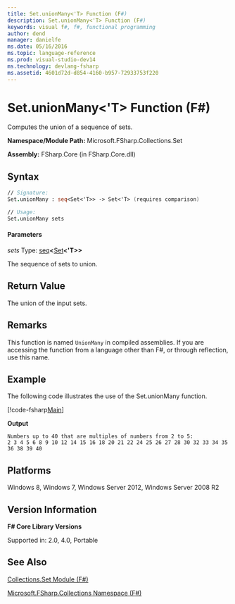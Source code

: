 ```yaml
---
title: Set.unionMany<'T> Function (F#)
description: Set.unionMany<'T> Function (F#)
keywords: visual f#, f#, functional programming
author: dend
manager: danielfe
ms.date: 05/16/2016
ms.topic: language-reference
ms.prod: visual-studio-dev14
ms.technology: devlang-fsharp
ms.assetid: 4601d72d-d854-4160-b957-72933753f220 
---
```


# Set.unionMany<'T> Function (F#)

Computes the union of a sequence of sets.

**Namespace/Module Path:** Microsoft.FSharp.Collections.Set

**Assembly:** FSharp.Core (in FSharp.Core.dll)


## Syntax

```fsharp
// Signature:
Set.unionMany : seq<Set<'T>> -> Set<'T> (requires comparison)

// Usage:
Set.unionMany sets
```

#### Parameters
*sets*
Type: [seq](https://msdn.microsoft.com/library/2f0c87c6-8a0d-4d33-92a6-10d1d037ce75)**&lt;**[Set](https://msdn.microsoft.com/library/50cebdce-0cd7-4c5c-8ebc-f3a9e90b38d8)**&lt;'T&gt;&gt;**


The sequence of sets to union.


## Return Value

The union of the input sets.

## Remarks
This function is named `UnionMany` in compiled assemblies. If you are accessing the function from a language other than F#, or through reflection, use this name.

## Example
The following code illustrates the use of the Set.unionMany function.

[!code-fsharp[Main](~/samples/snippets/fsharp/fssets/snippet15.fs)]

**Output**

```
Numbers up to 40 that are multiples of numbers from 2 to 5:
2 3 4 5 6 8 9 10 12 14 15 16 18 20 21 22 24 25 26 27 28 30 32 33 34 35 36 38 39 40
```

## Platforms
Windows 8, Windows 7, Windows Server 2012, Windows Server 2008 R2


## Version Information
**F# Core Library Versions**

Supported in: 2.0, 4.0, Portable

## See Also
[Collections.Set Module &#40;F&#35;&#41;](Collections.Set-Module-%5BFSharp%5D.md)

[Microsoft.FSharp.Collections Namespace &#40;F&#35;&#41;](Microsoft.FSharp.Collections-Namespace-%5BFSharp%5D.md)